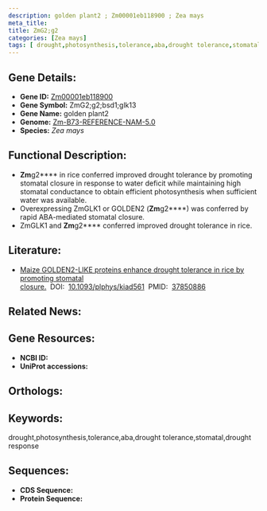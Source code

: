 ```yaml
---
description: golden plant2 ; Zm00001eb118900 ; Zea mays
meta_title:
title: ZmG2;g2
categories: [Zea mays]
tags: [ drought,photosynthesis,tolerance,aba,drought tolerance,stomatal,drought response ]
---
```


## Gene Details:
- **Gene ID:**	[Zm00001eb118900]()
- **Gene Symbol:** ZmG2;g2;bsd1;glk13
- **Gene Name:** golden plant2
- **Genome:** [Zm-B73-REFERENCE-NAM-5.0]()
- **Species:** *Zea mays*

## Functional Description:
   - **Zm**g2**** in rice conferred improved drought tolerance by promoting stomatal closure in response to water deficit while maintaining high stomatal conductance to obtain efficient photosynthesis when sufficient water was available. 
   - Overexpressing ZmGLK1 or GOLDEN2 (**Zm**g2****) was conferred by rapid ABA-mediated stomatal closure.
   - ZmGLK1 and **Zm**g2**** conferred improved drought tolerance in rice.

## Literature:
   - [Maize GOLDEN2-LIKE proteins enhance drought tolerance in rice by promoting stomatal closure.]( https://academic.oup.com/plphys/advance-article/doi/10.1093/plphys/kiad561/7321085?login=true)&nbsp;&nbsp;DOI:&nbsp;&nbsp;[10.1093/plphys/kiad561](https://academic.oup.com/plphys/advance-article/doi/10.1093/plphys/kiad561/7321085?login=true)&nbsp;&nbsp;PMID:&nbsp;&nbsp;[37850886](https://pubmed.ncbi.nlm.nih.gov/37850886/)

## Related News:

## Gene Resources:
- **NCBI ID:** [](https://www.ncbi.nlm.nih.gov/gene/?term=)
- **UniProt accessions:** [](https://www.uniprot.org/uniprotkb//entry)

## Orthologs:

## Keywords:
drought,photosynthesis,tolerance,aba,drought tolerance,stomatal,drought response

## Sequences:
- **CDS Sequence:**
- **Protein Sequence:**
